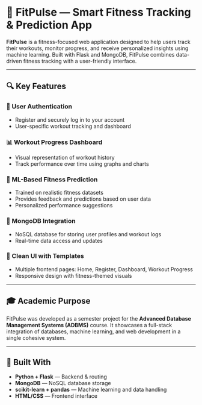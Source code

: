 # 💪 FitPulse — Smart Fitness Tracking & Prediction App

**FitPulse** is a fitness-focused web application designed to help users track their workouts, monitor progress, and receive personalized insights using machine learning. Built with Flask and MongoDB, FitPulse combines data-driven fitness tracking with a user-friendly interface.

---

## 🔍 Key Features

### 🔐 User Authentication
- Register and securely log in to your account
- User-specific workout tracking and dashboard

### 📊 Workout Progress Dashboard
- Visual representation of workout history
- Track performance over time using graphs and charts

### 🤖 ML-Based Fitness Prediction
- Trained on realistic fitness datasets
- Provides feedback and predictions based on user data
- Personalized performance suggestions

### 📁 MongoDB Integration
- NoSQL database for storing user profiles and workout logs
- Real-time data access and updates

### 🎨 Clean UI with Templates
- Multiple frontend pages: Home, Register, Dashboard, Workout Progress
- Responsive design with fitness-themed visuals

---

## 🎓 Academic Purpose

FitPulse was developed as a semester project for the **Advanced Database Management Systems (ADBMS)** course. It showcases a full-stack integration of databases, machine learning, and web development in a single cohesive system.

---

## 🙌 Built With

- **Python + Flask** — Backend & routing
- **MongoDB** — NoSQL database storage
- **scikit-learn + pandas** — Machine learning and data handling
- **HTML/CSS** — Frontend interface
